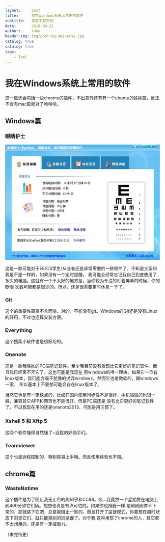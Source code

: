 ```yaml
---
layout:     post
title:      我在windows系统上常用的软件
subtitle:   实用工具系列
date:       2018-04-22
author:     koko
header-img: img/post-bg-universe.jpg
catalog: true
catalog: true
tags:
    - Tool
---
```


# 我在Windows系统上常用的软件

这一篇还会包括一些chrome的插件，不出意外还有有一个ubuntu的姊妹篇，反正不会有mac篇就对了哈哈哈。

## Windows篇

### 眼睛护士

![](2018-04-xx-我在windows系统上常用的软件_files/1.jpg)

这是一款可能对于EE/CS学生/从业者还是非常需要的一款软件了，不知道大家和我是不是一样的，如果没有一个定时提醒，
我可能会经常忘记我自己到底使用了多久的电脑。这就有一个不太好的地方是，当你较为专注的盯着屏幕的时候，你的眨眼
次数可能都是很少的。所以，还是很需要定时休息一下了。

### Git

这个的重要性简直不言而喻，对的，不能没有git。Windows的Git还是没有Linux的好用，不过也还算安装方便。

### Everything

这个搜索小软件也是很好用的。

### Onenote

这是一款我强推的PC端笔记软件。至少我目前没有发现比它更好的笔记软件。而且我已经离不开它了，这也可能是我现在
用windows的唯一理由。如果它一旦有linux版本，我可能会毫不犹豫的抛弃windows。然而它也是微软的，跟windows一家，
所以基本上不要想可能会存在linux版本了。

当然它也是有一定缺点的，比如在国内使用同步性不是很好，手机端做的也很一般，兼容其它APP和网页也不是很好。但是PC端还是
没有比它更好的笔记软件了。不过我现在用的还是onenote2013，可能是用习惯了。

### Xshell 5 和 Xftp 5

这两个软件懂得自然懂了~远程的好助手们。

### Teamviewer

这个也是远程控制的，特别容易上手哦。而且使用体验也不错。

## chrome篇

### WasteNotime

这个插件是为了阻止我无止尽的刷知乎和CC98。哎...我竟然一个星期要在电脑上刷400分钟它们俩。想想也真是有点可怕的。如果你也跟我一样
是刷刷刷停不下来的，那就装下它吧，总是能阻止一些的。而且打开了监督模式，你要想在超时状态下浏览它们，就只能换别的浏览器了。对于我
这种用惯了chrome的人，其它都不太想用的，还是有一定威慑力。

（未完待更）



